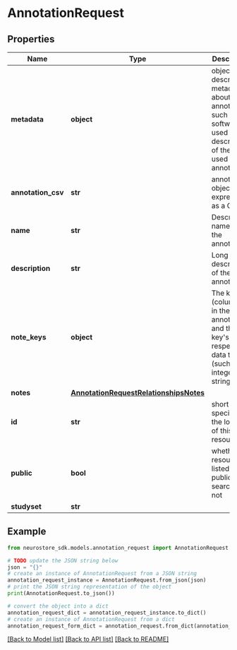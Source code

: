 # AnnotationRequest


## Properties

Name | Type | Description | Notes
------------ | ------------- | ------------- | -------------
**metadata** | **object** | object describing metadata about the annotation, such as software used or descriptions of the keys used in the annotation. | [optional] 
**annotation_csv** | **str** | annotation object expressed as a CSV | 
**name** | **str** | Descriptive name for the annotation. | [optional] 
**description** | **str** | Long form description of the annotation. | [optional] 
**note_keys** | **object** | The keys (columns) in the annotation and the key&#39;s respective data type (such as an integer or string). | [optional] 
**notes** | [**AnnotationRequestRelationshipsNotes**](AnnotationRequestRelationshipsNotes.md) |  | [optional] 
**id** | **str** | short UUID specifying the location of this resource | [optional] 
**public** | **bool** | whether the resource is listed in public searches or not | [optional] [default to True]
**studyset** | **str** |  | [optional] 

## Example

```python
from neurostore_sdk.models.annotation_request import AnnotationRequest

# TODO update the JSON string below
json = "{}"
# create an instance of AnnotationRequest from a JSON string
annotation_request_instance = AnnotationRequest.from_json(json)
# print the JSON string representation of the object
print(AnnotationRequest.to_json())

# convert the object into a dict
annotation_request_dict = annotation_request_instance.to_dict()
# create an instance of AnnotationRequest from a dict
annotation_request_form_dict = annotation_request.from_dict(annotation_request_dict)
```
[[Back to Model list]](../README.md#documentation-for-models) [[Back to API list]](../README.md#documentation-for-api-endpoints) [[Back to README]](../README.md)


